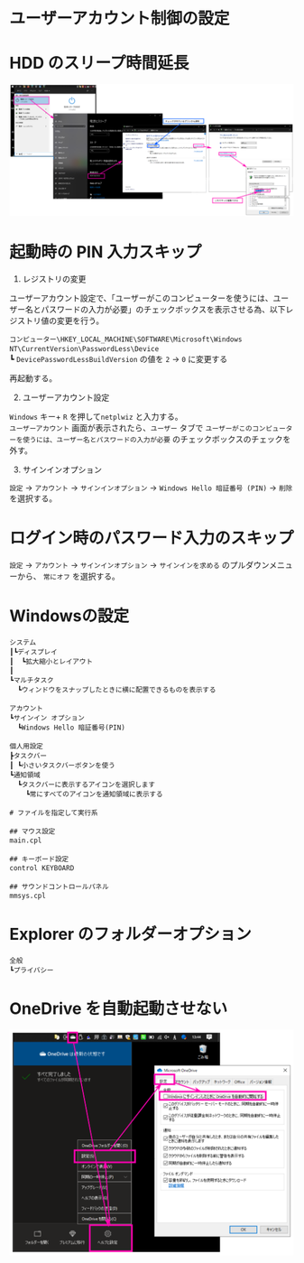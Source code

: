 # ユーザーアカウント制御の設定

# HDD のスリープ時間延長


![](assets/images/2021-01-07-20-22-43.svg)

# 起動時の PIN 入力スキップ

1. レジストリの変更

ユーザーアカウント設定で、「ユーザーがこのコンピューターを使うには、ユーザー名とパスワードの入力が必要」のチェックボックスを表示させる為、以下レジストリ値の変更を行う。

`コンピューター\HKEY_LOCAL_MACHINE\SOFTWARE\Microsoft\Windows NT\CurrentVersion\PasswordLess\Device`  
┗ `DevicePasswordLessBuildVersion` の値を `2` -> `0` に変更する

再起動する。

2. ユーザーアカウント設定

`Windows` キー+ `R` を押して`netplwiz` と入力する。  
`ユーザーアカウント` 画面が表示されたら、`ユーザー` タブで `ユーザーがこのコンピューターを使うには、ユーザー名とパスワードの入力が必要` のチェックボックスのチェックを外す。  

3. サインインオプション

`設定` -> `アカウント` -> `サインインオプション` -> `Windows Hello 暗証番号 (PIN)` -> `削除` を選択する。  

# ログイン時のパスワード入力のスキップ

`設定` -> `アカウント` -> `サインインオプション` -> `サインインを求める` のプルダウンメニューから、 `常にオフ` を選択する。

# Windowsの設定

```
システム
┃┗ディスプレイ
┃  ┗拡大縮小とレイアウト
┃
┗マルチタスク
  ┗ウィンドウをスナップしたときに横に配置できるものを表示する

アカウント
┗サインイン オプション
  ┗Windows Hello 暗証番号(PIN)

個人用設定
┣タスクバー
┃ ┗小さいタスクバーボタンを使う
┗通知領域
  ┗タスクバーに表示するアイコンを選択します
    ┗常にすべてのアイコンを通知領域に表示する

# ファイルを指定して実行系

## マウス設定
main.cpl

## キーボード設定
control KEYBOARD

## サウンドコントロールパネル
mmsys.cpl

```
# Explorer のフォルダーオプション

```
全般
┗プライバシー

```

# OneDrive を自動起動させない

![](assets/images/2021-04-04-14-00-45.svg)  

